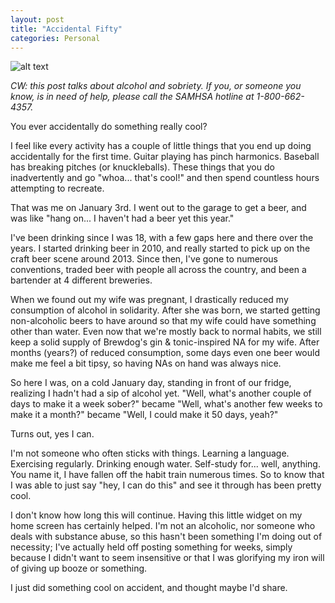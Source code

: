 ```yaml
---
layout: post
title: "Accidental Fifty"
categories: Personal
---
```


![alt text][headerImg]

*CW: this post talks about alcohol and sobriety. If you, or someone you know, is in need of help, please call the SAMHSA hotline at 1-800-662-4357.*

You ever accidentally do something really cool?

I feel like every activity has a couple of little things that you end up doing accidentally for the first time. Guitar playing has pinch harmonics. Baseball has breaking pitches (or knuckleballs). These things that you do inadvertently and go "whoa... that's cool!" and then spend countless hours attempting to recreate.

That was me on January 3rd. I went out to the garage to get a beer, and was like "hang on... I haven't had a beer yet this year."

I've been drinking since I was 18, with a few gaps here and there over the years. I started drinking beer in 2010, and really started to pick up on the craft beer scene around 2013. Since then, I've gone to numerous conventions, traded beer with people all across the country, and been a bartender at 4 different breweries.

When we found out my wife was pregnant, I drastically reduced my consumption of alcohol in solidarity. After she was born, we started getting non-alcoholic beers to have around so that my wife could have something other than water. Even now that we're mostly back to normal habits, we still keep a solid supply of Brewdog's gin & tonic-inspired NA for my wife. After months (years?) of reduced consumption, some days even one beer would make me feel a bit tipsy, so having NAs on hand was always nice.

So here I was, on a cold January day, standing in front of our fridge, realizing I hadn't had a sip of alcohol yet. "Well, what's another couple of days to make it a week sober?" became "Well, what's another few weeks to make it a month?" became "Well, I could make it 50 days, yeah?"

Turns out, yes I can.

I'm not someone who often sticks with things. Learning a language. Exercising regularly. Drinking enough water. Self-study for... well, anything. You name it, I have fallen off the habit train numerous times. So to know that I was able to just say "hey, I can do this" and see it through has been pretty cool.

I don't know how long this will continue. Having this little widget on my home screen has certainly helped. I'm not an alcoholic, nor someone who deals with substance abuse, so this hasn't been something I'm doing out of necessity; I've actually held off posting something for weeks, simply because I didn't want to seem insensitive or that I was glorifying my iron will of giving up booze or something.

I just did something cool on accident, and thought maybe I'd share.

[headerImg]: https://niclake.me/images/accidental-fifty.jpg "A widget tracking the days since my last drink"